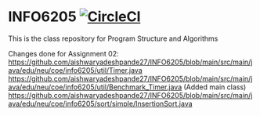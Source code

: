 # INFO6205 [![CircleCI](https://circleci.com/gh/rchillyard/INFO6205_Solutions.svg?style=svg&circle-token=e04e620a015b2df70efde4d506ee6ac96531377c)](https://circleci.com/gh/rchillyard/INFO6205_Solutions)
This is the class repository for Program Structure and Algorithms

Changes done for Assignment 02:
https://github.com/aishwaryadeshpande27/INFO6205/blob/main/src/main/java/edu/neu/coe/info6205/util/Timer.java
https://github.com/aishwaryadeshpande27/INFO6205/blob/main/src/main/java/edu/neu/coe/info6205/util/Benchmark_Timer.java (Added main class)
https://github.com/aishwaryadeshpande27/INFO6205/blob/main/src/main/java/edu/neu/coe/info6205/sort/simple/InsertionSort.java
